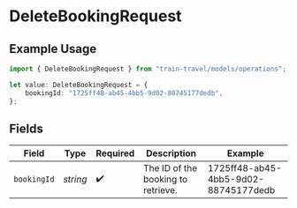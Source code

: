 # DeleteBookingRequest

## Example Usage

```typescript
import { DeleteBookingRequest } from "train-travel/models/operations";

let value: DeleteBookingRequest = {
    bookingId: "1725ff48-ab45-4bb5-9d02-88745177dedb",
};
```

## Fields

| Field                                | Type                                 | Required                             | Description                          | Example                              |
| ------------------------------------ | ------------------------------------ | ------------------------------------ | ------------------------------------ | ------------------------------------ |
| `bookingId`                          | *string*                             | :heavy_check_mark:                   | The ID of the booking to retrieve.   | 1725ff48-ab45-4bb5-9d02-88745177dedb |